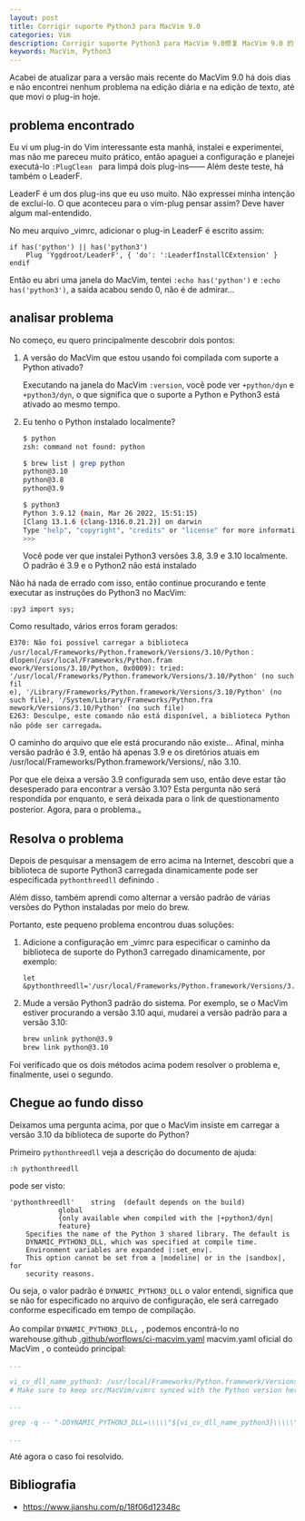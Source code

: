 ```yaml
---
layout: post
title: Corrigir suporte Python3 para MacVim 9.0
categories: Vim
description: Corrigir suporte Python3 para MacVim 9.0修复 MacVim 9.0 的 Python3 支持
keywords: MacVim, Python3
---
```


Acabei de atualizar para a versão mais recente do MacVim 9.0 há dois dias e não encontrei nenhum problema na edição diária e na edição de texto, até que movi o plug-in hoje.

## problema encontrado

Eu vi um plug-in do Vim interessante esta manhã, instalei e experimentei, mas não me pareceu muito prático, então apaguei a configuração e planejei executá-lo `:PlugClean ` para limpá dois plug-ins—— Além deste teste, há também o LeaderF.

LeaderF é um dos plug-ins que eu uso muito. Não expressei minha intenção de excluí-lo. O que aconteceu para o vim-plug pensar assim? Deve haver algum mal-entendido.

No meu arquivo _vimrc, adicionar o plug-in LeaderF é escrito assim:

```
if has('python') || has('python3')
    Plug 'Yggdroot/LeaderF', { 'do': ':LeaderfInstallCExtension' }
endif
```

Então eu abri uma janela do MacVim, tentei `:echo has('python')` e `:echo has('python3')`, a saída acabou sendo 0, não é de admirar...

## analisar problema

No começo, eu quero principalmente descobrir dois pontos:

1. A versão do MacVim que estou usando foi compilada com suporte a Python ativado?

    Executando na janela do MacVim `:version`, você pode ver `+python/dyn` e `+python3/dyn`, o que significa que o suporte a Python e Python3 está ativado ao mesmo tempo.

2. Eu tenho o Python instalado localmente?

    ```sh
    $ python
    zsh: command not found: python

    $ brew list | grep python
    python@3.10
    python@3.8
    python@3.9

    $ python3
    Python 3.9.12 (main, Mar 26 2022, 15:51:15)
    [Clang 13.1.6 (clang-1316.0.21.2)] on darwin
    Type "help", "copyright", "credits" or "license" for more information.
    >>>
    ```

    Você pode ver que instalei Python3 versões 3.8, 3.9 e 3.10 localmente. O padrão é 3.9 e o Python2 não está instalado

Não há nada de errado com isso, então continue procurando e tente executar as instruções do Python3 no MacVim:

```
:py3 import sys;
```

Como resultado, vários erros foram gerados:

```
E370: Não foi possível carregar a biblioteca /usr/local/Frameworks/Python.framework/Versions/3.10/Python：dlopen(/usr/local/Frameworks/Python.fram
ework/Versions/3.10/Python, 0x0009): tried: '/usr/local/Frameworks/Python.framework/Versions/3.10/Python' (no such fil
e), '/Library/Frameworks/Python.framework/Versions/3.10/Python' (no such file), '/System/Library/Frameworks/Python.fra
mework/Versions/3.10/Python' (no such file)
E263: Desculpe, este comando não está disponível, a biblioteca Python não pôde ser carregada。
```

O caminho do arquivo que ele está procurando não existe... Afinal, minha versão padrão é 3.9, então há apenas 3.9 e os diretórios atuais em /usr/local/Frameworks/Python.framework/Versions/, não 3.10.

Por que ele deixa a versão 3.9 configurada sem uso, então deve estar tão desesperado para encontrar a versão 3.10? Esta pergunta não será respondida por enquanto, e será deixada para o link de questionamento posterior. Agora, para o problema.。

## Resolva o problema

Depois de pesquisar a mensagem de erro acima na Internet, descobri que a biblioteca de suporte Python3 carregada dinamicamente pode ser especificada `pythonthreedll` definindo .

Além disso, também aprendi como alternar a versão padrão de várias versões do Python instaladas por meio do brew.

Portanto, este pequeno problema encontrou duas soluções:

1. Adicione a configuração em _vimrc para especificar o caminho da biblioteca de suporte do Python3 carregado dinamicamente, por exemplo:

    ```vim
    let &pythonthreedll='/usr/local/Frameworks/Python.framework/Versions/3.9/python'
    ```

2. Mude a versão Python3 padrão do sistema. Por exemplo, se o MacVim estiver procurando a versão 3.10 aqui, mudarei a versão padrão para a versão 3.10:

    ```sh
    brew unlink python@3.9
    brew link python@3.10
    ```

Foi verificado que os dois métodos acima podem resolver o problema e, finalmente, usei o segundo.

## Chegue ao fundo disso

Deixamos uma pergunta acima, por que o MacVim insiste em carregar a versão 3.10 da biblioteca de suporte do Python?

Primeiro `pythonthreedll` veja a descrição do documento de ajuda:

```
:h pythonthreedll
```

pode ser visto:

```
'pythonthreedll'	string	(default depends on the build)
			global
			{only available when compiled with the |+python3/dyn|
			feature}
	Specifies the name of the Python 3 shared library. The default is
	DYNAMIC_PYTHON3_DLL, which was specified at compile time.
	Environment variables are expanded |:set_env|.
	This option cannot be set from a |modeline| or in the |sandbox|, for
	security reasons.
```

Ou seja, o valor padrão é `DYNAMIC_PYTHON3_DLL` o valor entendi, significa que se não for especificado no arquivo de configuração, ele será carregado conforme especificado em tempo de compilação.

Ao compilar `DYNAMIC_PYTHON3_DLL`，, podemos encontrá-lo no warehouse.github [.github/worflows/ci-macvim.yaml](https://github.com/macvim-dev/macvim/blob/master/.github/workflows/ci-macvim.yaml) macvim.yaml oficial do MacVim , o conteúdo principal:

```yaml
...

vi_cv_dll_name_python3: /usr/local/Frameworks/Python.framework/Versions/3.10/Python 
# Make sure to keep src/MacVim/vimrc synced with the Python version here for the Python DLL detection logic.

...

grep -q -- "-DDYNAMIC_PYTHON3_DLL=\\\\\"${vi_cv_dll_name_python3}\\\\\"" src/auto/config.mk

...
```

Até agora o caso foi resolvido.

## Bibliografia

- <https://www.jianshu.com/p/18f06d12348c>
